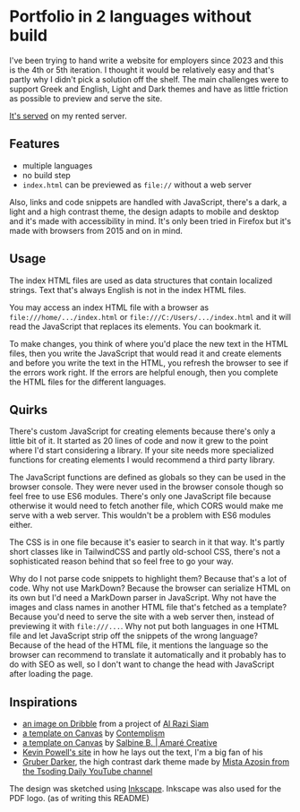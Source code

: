 # Portfolio in 2 languages without build

I've been trying to hand write a website for employers since 2023 and this is the 4th or 5th iteration. I thought it would be relatively easy and that's partly why I didn't pick a solution off the shelf. The main challenges were to support Greek and English, Light and Dark themes and have as little friction as possible to preview and serve the site.

[It's served](https://theodoros-d-alenas.site/)
on my rented server.

## Features

- multiple languages
- no build step
- `index.html` can be previewed as `file://` without a web server

Also, links and code snippets are handled with JavaScript, there's a dark, a light and a high contrast theme, the design adapts to mobile and desktop and it's made with accessibility in mind. It's only been tried in Firefox but it's made with browsers from 2015 and on in mind.

## Usage

The index HTML files are used as data structures that contain localized strings. Text that's always English is not in the index HTML files.

You may access an index HTML file with a browser as `file:///home/.../index.html` or `file:///C:/Users/.../index.html` and it will read the JavaScript that replaces its elements. You can bookmark it.

To make changes, you think of where you'd place the new text in the HTML files, then you write the JavaScript that would read it and create elements and before you write the text in the HTML, you refresh the browser to see if the errors work right. If the errors are helpful enough, then you complete the HTML files for the different languages.

## Quirks

There's custom JavaScript for creating elements because there's only a little bit of it. It started as 20 lines of code and now it grew to the point where I'd start considering a library. If your site needs more specialized functions for creating elements I would recommend a third party library.

The JavaScript functions are defined as globals so they can be used in the browser console. They were never used in the browser console though so feel free to use ES6 modules. There's only one JavaScript file because otherwise it would need to fetch another file, which CORS would make me serve with a web server. This wouldn't be a problem with ES6 modules either.

The CSS is in one file because it's easier to search in it that way. It's partly short classes like in TailwindCSS and partly old-school CSS, there's not a sophisticated reason behind that so feel free to go your way.

Why do I not parse code snippets to highlight them? Because that's a lot of code. Why not use MarkDown? Because the browser can serialize HTML on its own but I'd need a MarkDown parser in JavaScript. Why not have the images and class names in another HTML file that's fetched as a template? Because you'd need to serve the site with a web server then, instead of previewing it with `file:///...`. Why not put both languages in one HTML file and let JavaScript strip off the snippets of the wrong language? Because of the head of the HTML file, it mentions the language so the browser can recommend to translate it automatically and it probably has to do with SEO as well, so I don't want to change the head with JavaScript after loading the page.

## Inspirations

- [an image on Dribble](https://dribbble.com/shots/24399369-Case-Study-Minimal-Portfolio-Landing-Page) from a project of [Al Razi Siam](http://alrazisiam.com/)
- [a template on Canvas](https://www.canva.com/templates/EAFsPkM5oZg-black-grey-minimalist-clean-creative-portfolio-presentation/) by [Contemplism](https://www.canva.com/p/contemplism/)
- [a template on Canvas](https://www.canva.com/templates/EAGJsbKco04-beige-modern-ugc-portfolio-presentation/) by [Salbine B. | Amaré Creative](https://www.canva.com/p/salbine/)
- [Kevin Powell's site](https://www.kevinpowell.co/) in how he lays out the text, I'm a big fan of his
- [Gruber Darker](https://github.com/rexim/gruber-darker-theme), the high contrast dark theme made by [Mista Azosin from the Tsoding Daily YouTube channel](https://www.youtube.com/@TsodingDaily)

The design was sketched using [Inkscape](https://inkscape.org/). Inkscape was also used for the PDF logo. (as of writing this README)
